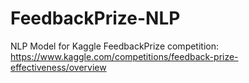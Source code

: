 # FeedbackPrize-NLP
NLP Model for Kaggle FeedbackPrize competition: https://www.kaggle.com/competitions/feedback-prize-effectiveness/overview
